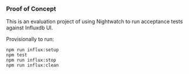 ### Proof of Concept 

This is an evaluation project of using Nightwatch to run acceptance tests against Influxdb UI.

Provisionally to run:

```
npm run influx:setup
npm test
npm run influx:stop
npm run influx:clean    
```


